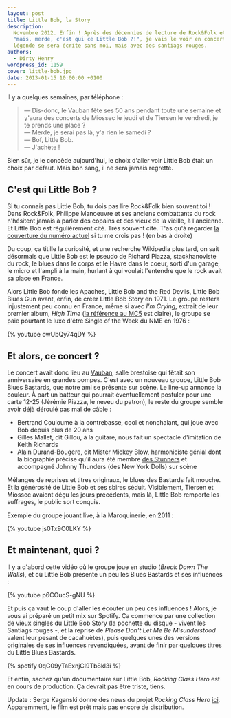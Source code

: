 ```yaml
---
layout: post
title: Little Bob, la Story
description:
  Novembre 2012. Enfin ! Après des décennies de lecture de Rock&Folk et de
  "mais, merde, c'est qui ce Little Bob ?!", je vais le voir en concert. La
  légende se sera écrite sans moi, mais avec des santiags rouges.
authors:
  - Dirty Henry
wordpress_id: 1159
cover: little-bob.jpg
date: 2013-01-15 10:00:00 +0100
---
```


Il y a quelques semaines, par téléphone :

> — Dis-donc, le Vauban fête ses 50 ans pendant toute une semaine et y'aura des
> concerts de Miossec le jeudi et de Tiersen le vendredi, je te prends une
> place ?  
> — Merde, je serai pas là, y'a rien le samedi ?  
> — Bof, Little Bob.  
> — J'achète !

Bien sûr, je le concède aujourd'hui, le choix d'aller voir Little Bob était un
choix par défaut. Mais bon sang, il ne sera jamais regretté.

## C'est qui Little Bob ?

Si tu connais pas Little Bob, tu dois pas lire Rock&Folk bien souvent toi ! Dans
Rock&Folk, Philippe Manoeuvre et ses anciens combattants du rock n'hésitent
jamais à parler des copains et des vieux de la vieille, à l'ancienne. Et Little
Bob est régulièrement cité. Très souvent cité. T'as qu'à regarder
[la couverture du numéro actuel](http://www.rocknfolk.com/site/accueil.php) si
tu me crois pas ! (en bas à droite)

Du coup, ça titille la curiosité, et une recherche Wikipedia plus tard, on sait
désormais que Little Bob est le pseudo de Richard Piazza, stackhanoviste du
rock, le blues dans le corps et le Havre dans le coeur, sorti d'un garage, le
micro et l'ampli à la main, hurlant à qui voulait l'entendre que le rock avait
sa place en France.

Alors Little Bob fonde les Apaches, Little Bob and the Red Devils, Little Bob
Blues Gun avant, enfin, de créer Little Bob Story en 1971. Le groupe restera
injustement peu connu en France, même si avec _I'm Crying_, extrait de leur
premier album, _High Time_ ([la référence au MC5][1] est claire), le groupe se
paie pourtant le luxe d'être Single of the Week du NME en 1976 :

{% youtube owUbQy74qDY %}

## Et alors, ce concert ?

Le concert avait donc lieu au [Vauban](http://cabaretvauban.com/), salle
brestoise qui fêtait son anniversaire en grandes pompes. C'est avec un nouveau
groupe, Little Bob Blues Bastards, que notre ami se présente sur scène. Le
line-up annonce la couleur. À part un batteur qui pourrait éventuellement
postuler pour une carte 12-25 (Jérémie Piazza, le neveu du patron), le reste du
groupe semble avoir déjà déroulé pas mal de câble :

- Bertrand Couloume à la contrebasse, cool et nonchalant, qui joue avec Bob
  depuis plus de 20 ans
- Gilles Mallet, dit Gillou, à la guitare, nous fait un spectacle d'imitation de
  Keith Richards
- Alain Durand-Bougere, dit Mister Mickey Blow, harmoniciste génial dont la
  biographie précise qu'il aura été membre
  [des Stunners](http://rockmadeinfrance.canalblog.com/archives/2012/04/09/23966320.html)
  et accompagné Johnny Thunders (des New York Dolls) sur scène

Mélanges de reprises et titres originaux, le blues des Bastards fait mouche. Et
la générosité de Little Bob et ses sbires séduit. Visiblement, Tiersen et
Miossec avaient déçu les jours précédents, mais là, Little Bob remporte les
suffrages, le public sort conquis.

Exemple du groupe jouant live, à la Maroquinerie, en 2011 :

{% youtube js0Tx9C0LKY %}

## Et maintenant, quoi ?

Il y a d'abord cette vidéo où le groupe joue en studio (_Break Down The Walls_),
et où Little Bob présente un peu les Blues Bastards et ses influences :

{% youtube p6COucS-gNU %}

Et puis ça vaut le coup d'aller les écouter un peu ces influences ! Alors, je
vous ai préparé un petit mix sur Spotify. Ça commence par une collection de
vieux singles du Little Bob Story (la pochette du disque - vivent les Santiags
rouges -, et la reprise de _Please Don't Let Me Be Misunderstood_ valent leur
pesant de cacahuètes), puis quelques unes des versions originales de ses
influences revendiquées, avant de finir par quelques titres du Little Blues
Bastards.

{% spotify 0qG09yTaExnjCI9Tb8kl3i %}

Et enfin, sachez qu'un documentaire sur Little Bob, _Rocking Class Hero_ est en
cours de production. Ça devrait pas être triste, tiens.

Update : Serge Kaganski donne des news du projet _Rocking Class Hero_
[ici](http://blogs.lesinrocks.com/kaganski/2015/07/18/belles-familles-une-comedie-old-school-et-cest-rafraichissant/).
Apparemment, le film est prêt mais pas encore de distribution.

[1]: https://en.wikipedia.org/wiki/High_Time_(MC5_album)
